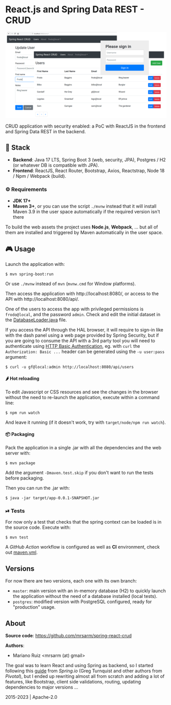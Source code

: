 React.js and Spring Data REST - CRUD
====================================

![React Spring CRUD](docs/img/spring-react-crud.png)

CRUD application with security enabled: a PoC with
ReactJS in the frontend and Spring Data REST in the backend.

## 🚀 Stack

- **Backend**: Java 17 LTS, Spring Boot 3 (web, security, JPA),
  Postgres / H2 (or whatever DB is compatible with JPA).
- **Frontend**: ReactJS, React Router, Bootstrap,
  Axios, Reactstrap, Node 18 / Npm / Webpack (build).


### ⚙️ Requirements

- **JDK 17+**
- **Maven 3+**, or you can use the script `./mvnw` instead that it will install
  Maven 3.9 in the user space automatically if the required version isn't there

To build the web assets the project uses **Node.js**, **Webpack**, ...
but all of them are installed and triggered by Maven automatically
in the user space.


## 🎮 Usage

Launch the application with:

    $ mvn spring-boot:run

Or use `./mvnw` instead of `mvn` (`mvnw.cmd` for Window platforms).

Then access the application with http://localhost:8080/, or access
to the API with http://localhost:8080/api/.

One of the users to access the app with privileged permissions is `frodo@local`,
and the password `admin`. Check and edit the initial dataset in
the [DatabaseLoader.java](src/main/java/ar/com/mrdev/app/user/DatabaseLoader.java#L46-L50)
file.

If you access the API through the HAL browser, it will require to sign-in
like with the dash panel using a web page provided by Spring Security,
but if you are going to consume the API with a 3rd party tool
you will need to authenticate using
[HTTP Basic Authentication](https://en.wikipedia.org/wiki/Basic_access_authentication),
eg. with `curl` the `Authorization: Basic ...` header can be generated using
the `-u user:pass` argument:

    $ curl -u gf@local:admin http://localhost:8080/api/users

#### 🌶 Hot reloading

To edit Javascript or CSS resources and see the changes in the
browser without the need to re-launch the application, execute within
a command line:

    $ npm run watch

And leave it running (if it doesn't work, try with `target/node/npm run watch`).


#### 📦 Packaging

Pack the application in a single .jar with all the dependencies
and the web server with:

    $ mvn package

Add the argument `-Dmaven.test.skip` if you don't want to run the tests before packaging.

Then you can run the .jar with:

    $ java -jar target/app-0.0.1-SNAPSHOT.jar


### ⏯ Tests

For now only a test that checks that the spring context
can be loaded is in the source code. Execute with:

    $ mvn test

A _GitHub Action_ workflow is configured as well
as **CI** environment, check out [maven.yml](.github/workflows/maven.yml).

Versions
--------

For now there are two versions, each one with its own branch:

- `master`: main version with an in-memory database (H2) to quickly
  launch the application without the need of a database installed (local tests).
- `postgres`: modified version with PostgreSQL configured,
  ready for "production" usage.


About
-----

**Source code**: https://github.com/mrsarm/spring-react-crud

**Authors**:
* Mariano Ruiz <mrsarm (at) gmail>

The goal was to learn React and using Spring as backend, so I started
following this [guide](https://spring.io/guides/tutorials/react-and-spring-data-rest)
from _Spring.io_ (Greg Turnquist and other authors from _Pivotal_), but I ended up
rewriting  almost all from scratch and adding a lot of features, like Bootstrap,
client side validations, routing, updating dependencies to major versions ...

2015-2023  |  Apache-2.0
